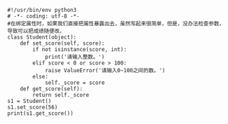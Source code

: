 


    #!/usr/bin/env python3
    # -*- coding: utf-8 -*-
    #在绑定属性时，如果我们直接把属性暴露出去，虽然写起来很简单，但是，没办法检查参数，导致可以把成绩随便改。
    class Student(object):
        def set_score(self, score):
            if not isinstance(score, int):
                print('请输入整数。')
            elif score < 0 or score > 100:
                raise ValueError('请输入0~100之间的数。')
            else:
                self._score = score
        def get_score(self):
            return self._score
    s1 = Student()
    s1.set_score(56)
    print(s1.get_score())